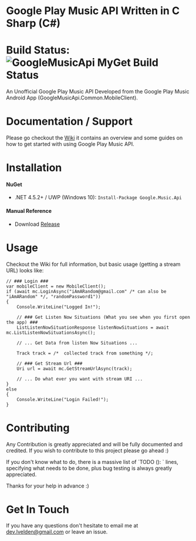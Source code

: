 # Google Play Music API Written in C Sharp (C\#)

# Build Status: ![GoogleMusicApi MyGet Build Status](https://www.myget.org/BuildSource/Badge/google-music-api?identifier=4920bf3e-a903-4f38-b8ca-2672c6b14dad)
An Unofficial Google Play Music API Developed from the Google Play Music Android App (GoogleMusicApi.Common.MobileClient).

# Documentation / Support
Please go checkout the [Wiki](https://github.com/coman3/Google.Music/wiki) it contains an overview and some guides on how to get started with using Google Play Music API.

# Installation
#### NuGet
- .NET 4.5.2+ / UWP (Windows 10): `Install-Package Google.Music.Api`

#### Manual Reference
- Download [Release](https://github.com/coman3/Google.Music/releases)

# Usage
Checkout the Wiki for full information, but basic usage (getting a stream URL) looks like:
```
// ### Login ###
var mobileClient = new MobileClient();
if (await mc.LoginAsync("iAmARandom@gmail.com" /* can also be "iAmARandom" */, "randomPassword1"))
{
    Console.WriteLine("Logged In!");

    // ### Get Listen Now Situations (What you see when you first open the app) ###
    ListListenNowSituationResponse listenNowSituations = await mc.ListListenNowSituationsAsync();

    // ... Get Data from listen Now Situations ...

    Track track = /*  collected track from something */;

    // ### Get Stream Url ###
    Uri url = await mc.GetStreamUrlAsync(track);

    // ... Do what ever you want with stream URI ...
}
else
{
    Console.WriteLine("Login Failed!");
}

```

# Contributing
Any Contribution is greatly appreciated and will be fully documented and credited. If you wish to contribute to this project please go ahead :)

If you don't know what to do, there is a massive list of \`TODO (): \` lines, specifying what needs to be done, plus bug testing is always greatly appreciated.

Thanks for your help in advance :)

# Get In Touch
If you have any questions don't hesitate to email me at [dev.lvelden@gmail.com](mailto:dev.lvelden@gmail.com) or leave an issue.
